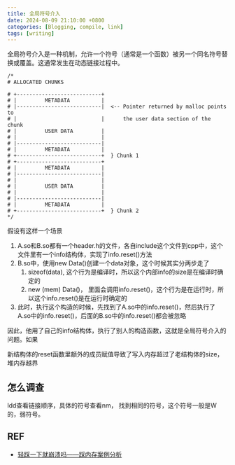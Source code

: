 ```yaml
---
title: 全局符号介入
date: 2024-08-09 21:10:00 +0800
categories: [Blogging, compile, link]
tags: [writing]
---
```


全局符号介入是一种机制，允许一个符号（通常是一个函数）被另一个同名符号替换或覆盖。这通常发生在动态链接过程中。

```
/*
# ALLOCATED CHUNKS

# +---------------------------+
# |         METADATA          |
# |---------------------------|  <-- Pointer returned by malloc points to
# |                           |      the user data section of the chunk
# |         USER DATA         |
# |                           |
# |---------------------------|
# |         METADATA          |
# +---------------------------+  } Chunk 1
# +---------------------------+
# |         METADATA          |
# |---------------------------|
# |                           |
# |         USER DATA         |
# |                           |
# |---------------------------|
# |         METADATA          |
# +---------------------------+  } Chunk 2
*/
```


假设有这样一个场景

1. A.so和B.so都有一个header.h的文件，各自include这个文件到cpp中，这个文件里有一个info结构体，实现了info.reset()方法
2. B.so中，使用new Data()创建一个data对象，这个时候其实分两步走了
   1. sizeof(data), 这个行为是编译时，所以这个内部info的size是在编译时确定的
   2. new (mem) Data()， 里面会调用info.reset()，这个行为是在运行时，所以这个info.reset()是在运行时确定的
3. 此时，执行这个构造的时候，先找到了A.so中的info.reset()，然后执行了A.so中的info.reset()，后面的B.so中的info.reset()都会被忽略

因此，他用了自己的info结构体，执行了别人的构造函数，这就是全局符号介入的问题。如果

新结构体的reset函数里额外的成员赋值导致了写入内存超过了老结构体的size，堆内存越界

## 怎么调查

ldd查看链接顺序，具体的符号查看nm， 找到相同的符号，这个符号一般是W的，弱符号。

## REF

+ [轻踩一下就崩溃吗——踩内存案例分析](https://mp.weixin.qq.com/s/9OCFb2cH-H5zbaIT5VAS9w)
